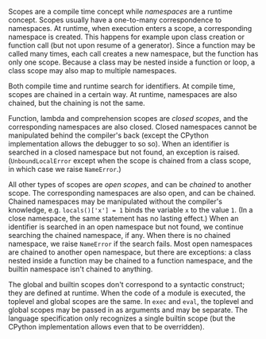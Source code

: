 


Scopes are a compile time concept while _namespaces_ are a runtime concept.
Scopes usually have a one-to-many correspondence to namespaces.
At runtime, when execution enters a scope,
a corresponding namespace is created.
This happens for example upon class creation or function call
(but not upon resume of a generator).
Since a function may be called many times, each call creates a new namespace,
but the function has only one scope.
Because a class may be nested inside a function or loop,
a class scope may also map to multiple namespaces.

Both compile time and runtime search for identifiers.
At compile time, scopes are chained in a certain way.
At runtime, namespaces are also chained, but the chaining is not the same.

Function, lambda and comprehension scopes are _closed scopes_,
and the corresponding namespaces are also closed.
Closed namespaces cannot be manipulated behind the compiler's back
(except the CPython implementation allows the debugger to so so).
When an identifier is searched in a closed namespace but not found,
an exception is raised.
(`UnboundLocalError` except when the scope is chained from a class scope,
in which case we raise `NameError`.)

All other types of scopes are _open scopes_,
and can be _chained_ to another scope.
The corresponding namespaces are also open, and can be chained.
Chained namespaces may be manipulated without the compiler's knowledge,
e.g. `locals()['x'] = 1` binds the variable `x` to the value `1`.
(In a close namespace, the same statement has no lasting effect.)
When an identifier is searched in an open namespace but not found,
we continue searching the chained namespace, if any.
When there is no chained namespace,
we raise `NameError` if the search fails.
Most open namespaces are chained to another open namespace,
but there are exceptions:
a class nested inside a function may be chained to a function namespace,
and the builtin namespace isn't chained to anything.

The global and builtin scopes don't correspond to a syntactic construct;
they are defined at runtime.
When the code of a module is executed,
the toplevel and global scopes are the same.
In `exec` and `eval`, the toplevel and global scopes
may be passed in as arguments and may be separate.
The language specification only recognizes a single builtin scope
(but the CPython implementation allows even that to be overridden).
